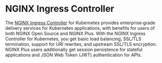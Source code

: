 # NGINX Ingress Controller

The [NGINX Ingress Controller](https://github.com/nginxinc/kubernetes-ingress) for Kubernetes provides enterprise‑grade delivery services for Kubernetes applications, with benefits for users of both NGINX Open Source and NGINX Plus. With the NGINX Ingress Controller for Kubernetes, you get basic load balancing, SSL/TLS termination, support for URI rewrites, and upstream SSL/TLS encryption. NGINX Plus users additionally get session persistence for stateful applications and JSON Web Token (JWT) authentication for APIs.
